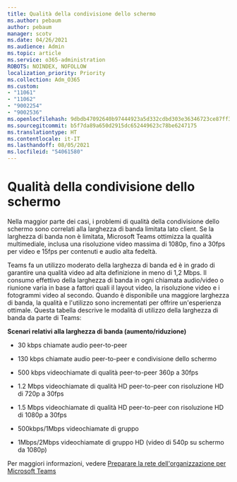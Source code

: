```yaml
---
title: Qualità della condivisione dello schermo
ms.author: pebaum
author: pebaum
manager: scotv
ms.date: 04/26/2021
ms.audience: Admin
ms.topic: article
ms.service: o365-administration
ROBOTS: NOINDEX, NOFOLLOW
localization_priority: Priority
ms.collection: Adm_O365
ms.custom:
- "11061"
- "11062"
- "9002254"
- "9002536"
ms.openlocfilehash: 9dbdb47092640b97444923a5d332cdbd303e36346723ce87ff39afee19ee1e9d
ms.sourcegitcommit: b5f7da89a650d2915dc652449623c78be6247175
ms.translationtype: HT
ms.contentlocale: it-IT
ms.lasthandoff: 08/05/2021
ms.locfileid: "54061580"
---
```

# <a name="screen-sharing-quality"></a>Qualità della condivisione dello schermo

Nella maggior parte dei casi, i problemi di qualità della condivisione dello schermo sono correlati alla larghezza di banda limitata lato client.  Se la larghezza di banda non è limitata, Microsoft Teams ottimizza la qualità multimediale, inclusa una risoluzione video massima di 1080p, fino a 30fps per video e 15fps per contenuti e audio alta fedeltà.

Teams fa un utilizzo moderato della larghezza di banda ed è in grado di garantire una qualità video ad alta definizione in meno di 1,2 Mbps. Il consumo effettivo della larghezza di banda in ogni chiamata audio/video o riunione varia in base a fattori quali il layout video, la risoluzione video e i fotogrammi video al secondo. Quando è disponibile una maggiore larghezza di banda, la qualità e l'utilizzo sono incrementati per offrire un'esperienza ottimale. Questa tabella descrive le modalità di utilizzo della larghezza di banda da parte di Teams:

**Scenari relativi alla larghezza di banda (aumento/riduzione)**

- 30 kbps chiamate audio peer-to-peer 

- 130 kbps chiamate audio peer-to-peer e condivisione dello schermo

- 500 kbps videochiamate di qualità peer-to-peer 360p a 30fps

- 1.2 Mbps videochiamate di qualità HD peer-to-peer con risoluzione HD di 720p a 30fps

- 1.5 Mbps videochiamate di qualità HD peer-to-peer con risoluzione HD di 1080p a 30fps

- 500kbps/1Mbps videochiamate di gruppo

- 1Mbps/2Mbps videochiamate di gruppo HD (video di 540p su schermo da 1080p)

Per maggiori informazioni, vedere [Preparare la rete dell'organizzazione per Microsoft Teams](https://docs.microsoft.com/microsoftteams/prepare-network#bandwidth-requirements)